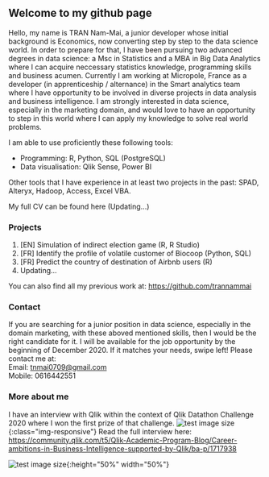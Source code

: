 ## Welcome to my github page

Hello, my name is TRAN Nam-Mai, a junior developer whose initial background is Economics, now converting step by step to the data science world. In order to prepare for that, I have been pursuing two advanced degrees in data science: a Msc in Statistics and a MBA in Big Data Analytics where I can acquire neccessary statistics knowledge, programming skills and business acumen. Currently I am working at Micropole, France as a developer (in apprenticeship / alternance) in the Smart analytics team where I have opportunity to be involved in diverse projects in data analysis and business intelligence. I am strongly interested in data science, especially in the marketing domain, and would love to have an opportunity to step in this world where I can apply my knowledge to solve real world problems.

I am able to use proficiently these following tools:

- Programming: R, Python, SQL (PostgreSQL)
- Data visualisation: Qlik Sense, Power BI

Other tools that I have experience in at least two projects in the past: SPAD, Alteryx, Hadoop, Access, Excel VBA.

My full CV can be found here (Updating...)

### Projects
1. [EN] Simulation of indirect election game (R, R Studio)
2. [FR] Identify the profile of volatile customer of Biocoop (Python, SQL)
3. [FR] Predict the country of destination of Airbnb users (R)
4. Updating...

You can also find all my previous work at: https://github.com/trannammai

### Contact

If you are searching for a junior position in data science, especially in the domain marketing, with these aboved mentioned skills, then I would be the right candidate for it. I will be available for the job opportunity by the beginning of December 2020. If it matches your needs, swipe left! Please contact me at: <br/>
Email: tnmai0709@gmail.com <br/>
Mobile: 0616442551<br/>

### More about me

I have an interview with Qlik within the context of Qlik Datathon Challenge 2020 where I won the first prize of that challenge. 
![test image size](https://i.ibb.co/hLfjbBF/Qlik-Interview.png){:class="img-responsive"}
Read the full interview here: https://community.qlik.com/t5/Qlik-Academic-Program-Blog/Career-ambitions-in-Business-Intelligence-supported-by-Qlik/ba-p/1717938

![test image size](https://i.ibb.co/hLfjbBF/Qlik-Interview.png){:height="50%" width="50%"}
